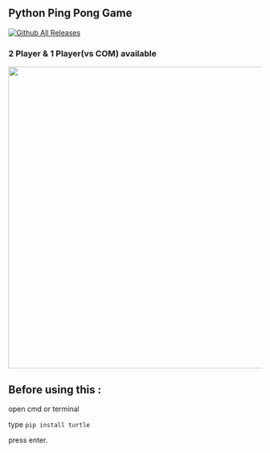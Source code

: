 ## Python Ping Pong Game

[![Github All Releases](https://img.shields.io/github/downloads/GH0STH4CKER/PingPong/total.svg)]()

### 2 Player & 1 Player(vs COM) available

<img src= https://user-images.githubusercontent.com/62290930/132698048-404e3d6c-1ac6-4fd3-8cad-bcc294144bf6.png  width = 600  >

## Before using this :

  open cmd or terminal

  type ```pip install turtle```
  
  press enter.
